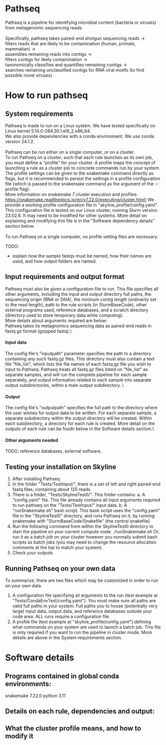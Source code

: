 # Pathseq
Pathseq is a pipeline for identifying microbial content (bacteria or viruses) from metagenomic sequencing reads.\
\
Specifically, pathseq takes paired-end shotgun sequencing reads ->\
filters reads that are likely to be contamination (human, primate, mammalian) ->\
assembles remaining reads into contigs ->\
filters contigs for likely contamination ->\
taxonomically classifies and quantifies remaining contigs ->\
searches remaining unclassified contigs for RNA viral motifs (to find possible novel viruses)

# How to run pathseq
## System requirements
Pathseq is made to run on a Linux system. We have tested specifically on Linux kernel 5.14.0-284.30.1.el9_2.x86_64.\
We also provide dependencies with a conda environment. We use conda version 24.1.2.\
\
Pathseq can be run either on a single computer, or on a cluster.\
To run Pathseq on a cluster, such that each rule launches as its own job, you must define a "profile" for your cluster. A profile maps the concept of launching a rule as a cluster job to concrete commands run by your system.
The profile settings can be given to the snakemake command directly as flags, but it is recommended to persist the settings in a profile configuration file (which is passed to the snakemake command as the argument of the --profile flag).\
More information on snakemake 7 cluster execution and profiles: https://snakemake.readthedocs.io/en/v7.22.0/executing/cluster.html\
We provide a working profile configuration file in "skyline_profile/config.yaml". This configuration file is tested on our Linux cluster, running Slurm versino 23.02.6. It may need to be modified for other systems. More detail on explaining and modifying this file is in the "Software dependency details" section below.\
\
To run Pathseq on a single computer, no profile setting files are necessary.


TODO:
- explain how the sample fastqs must be named, how their names are used, and how output folders are named.
## Input requirements and output format
Pathseq must also be given a configuration file to run. This file specifies all other arguments, including the input and output directory full paths, the sequencing origin (RNA or DNA), the mininum contig length (ordinarily set to the read length), path to the rule scripts (in SlurmBaseCode), other external programs used, reference databases, and a scratch directory (directory used to store temporary data while computing).\
More details about arguments required are below:\
Pathseq takes its metagnomics sequencing data as paired-end reads in fastq.gz format (gzipped fastq).\

#### Input data
The config file's "inputpath" parameter specifies the path to a directory containing any such fastq.gz files. This directory must also contain a text file "file_list", which lists the file names of each fastq.gz file you wish to input to Pathseq. Pathseq treats all fastq.gz files listed on "file_list" as separate samples, and will run the complete pipeline for each sample separately, and output information related to each sample into separate output subdirectories, within a main output subdirectory. \

#### Output
The config file's "outputpath" specifies the full path to the directory where the user wishes for output data to be written. For each separate sample, a separate subdirectory within the output directory will be created. Within each subdirectory, a directory for each rule is created. More detail on the outputs of each rule can be foudn below in the Software details section.\

#### Other arguments needed
TODO: reference databases, external software.

## Testing your installation on Skyline
1. After installing Pathseq
2. In the folder "Tests/TestInput/", there is a set of left and right paired-end fastq files, containing about 125 reads.
3. There is a folder, "Tests/SkylineTest0/". This folder contains:
     a. A "config.yaml" file. This file already contains all input arguments required to run pathseq on the "Tests/TestInput/" input data.
     b. A "runSnakemake.sh" bash script. This bash script uses the "config.yaml" file in the "SkylineTest0" directory, and runs Pathseq on it, by running snakemake with "SlurmBaseCode/Snakefile" (the central snakefile).
4. Run the following command from within the SkylineTest0 directory to start the pipeline on your current compute node:
   ./runSnakemake.sh
Or, run it as a batch job on your cluster however you normally submit bash scripts as batch jobs (you may need to change the resource allocation comments at the top to match your system).
5. Check your outputs

## Running Pathseq on your own data
To summarize, there are two files which may be customized in order to run on your own data.
1. A configuration file specifying all arguments to the run (test example at "Tests/CondaEnvTest/config.yaml"). You must make sure all paths are valid full paths in your system. Full paths you to house (potentially very large) input data, output data, and reference databases outside your code area. ALL runs require a configuration file.
2. A profile file (test example at "skyline_profile/config.yaml") defining what commands on your system are used to launch a batch job. This file is only required if you want to run the pipeline in cluster mode. More details are above in the System requirements section.

# Software details
## Programs contained in global conda environments:
snakemake 7.22.0
python 3.11
## Details on each rule, dependencies and output:
## What the cluster profile means, and how to modify it
